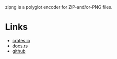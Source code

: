 zipng is a polyglot encoder for ZIP-and/or-PNG files.

# Links

- [crates.io](https://crates.io/crates/zipng)
- [docs.rs](https://docs.rs/zipng)
- [github](https://github.com/jeremyBanks/zipng)
